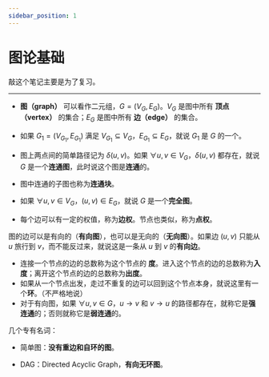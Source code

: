```yaml
---
sidebar_position: 1
---
```


# 图论基础

敲这个笔记主要是为了复习。

---

- **图（graph）** 可以看作二元组，$G=(V_G,E_G)$。$V_G$ 是图中所有 **顶点（vertex）** 的集合；$E_G$ 是图中所有 **边（edge）** 的集合。

- 如果 $G_1=(V_{G_1},E_{G_1})$ 满足 $V_{G_1}\subseteq V_G$，$E_{G_1}\subseteq E_G$，就说 $G_1$ 是 $G$ 的一个。

- 图上两点间的简单路径记为 $\delta(u,v)$。如果 $\forall u,v\in V_G$，$\delta(u,v)$ 都存在，就说 $G$ 是一个**连通图**，此时说这个图是**连通**的。

- 图中连通的子图也称为**连通块**。

- 如果 $\forall u,v\in V_G$，$(u,v)\in E_G$，就说 $G$ 是一个**完全图**。

- 每个边可以有一定的权值，称为**边权**。节点也类似，称为**点权**。

图的边可以是有向的（**有向图**），也可以是无向的（**无向图**）。如果边 $(u,v)$ 只能从 $u$ 旅行到 $v$，而不能反过来，就说这是一条从 $u$ 到 $v$ 的**有向边**。

- 连接一个节点的边的总数称为这个节点的 **度**。进入这个节点的边的总数称为**入度**；离开这个节点的边的总数称为**出度**。
- 如果从一个节点出发，走过不重复的边可以回到这个节点本身，就说这里有一个**环**。（不严格地说）
- 对于有向图，如果 $\forall u,v\in G$，$u\to v$ 和 $v\to u$ 的路径都存在，就称它是**强连通**的；否则就称它是**弱连通**的。

几个专有名词：

- 简单图：**没有重边和自环的图**。

- DAG：Directed Acyclic Graph，**有向无环图**。
